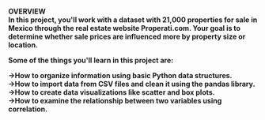 <p><b>OVERVIEW<b><br>
In this project, you'll work with a dataset with 21,000 properties for sale in Mexico through the real estate website Properati.com. Your goal is to determine whether sale prices are influenced more by property size or location.
<p>
Some of the things you'll learn in this project are:<br>

->How to organize information using basic Python data structures.<br>
->How to import data from CSV files and clean it using the pandas library.<br>
->How to create data visualizations like scatter and box plots.<br>
->How to examine the relationship between two variables using correlation.<br>
